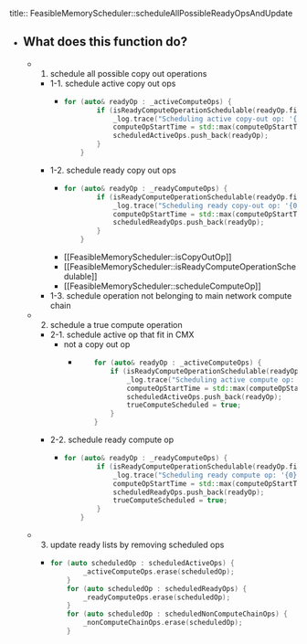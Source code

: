 title:: FeasibleMemoryScheduler::scheduleAllPossibleReadyOpsAndUpdate
- ## What does this function do?
	- 1. schedule all possible copy out operations
		- 1-1. schedule active copy out ops
			- ```c++
			  for (auto& readyOp : _activeComputeOps) {
			          if (isReadyComputeOperationSchedulable(readyOp.first) && isCopyOutOp(readyOp.first)) {
			              _log.trace("Scheduling active copy-out op: '{0}'", readyOp.first);
			              computeOpStartTime = std::max(computeOpStartTime, scheduleComputeOp(readyOp.first));
			              scheduledActiveOps.push_back(readyOp);
			          }
			      }
			  ```
		- 1-2. schedule ready copy out ops
			- ```c++
			  for (auto& readyOp : _readyComputeOps) {
			          if (isReadyComputeOperationSchedulable(readyOp.first) && isCopyOutOp(readyOp.first)) {
			              _log.trace("Scheduling ready copy-out op: '{0}'", readyOp.first);
			              computeOpStartTime = std::max(computeOpStartTime, scheduleComputeOp(readyOp.first));
			              scheduledReadyOps.push_back(readyOp);
			          }
			      }
			  ```
			- [[FeasibleMemoryScheduler::isCopyOutOp]]
			- [[FeasibleMemoryScheduler::isReadyComputeOperationSchedulable]]
			- [[FeasibleMemoryScheduler::scheduleComputeOp]]
		- 1-3. schedule operation not belonging to main network compute chain
	- 2. schedule a true compute operation
		- 2-1. schedule active op that fit in CMX
			- not a copy out op
				- ```c++
				      for (auto& readyOp : _activeComputeOps) {
				          if (isReadyComputeOperationSchedulable(readyOp.first) && !isCopyOutOp(readyOp.first) && !trueComputeScheduled) {
				              _log.trace("Scheduling active compute op: '{0}'", readyOp.first);
				              computeOpStartTime = std::max(computeOpStartTime, scheduleComputeOp(readyOp.first));
				              scheduledActiveOps.push_back(readyOp);
				              trueComputeScheduled = true;
				          }
				      }
				  ```
		- 2-2. schedule ready compute op
			- ```c++
			  for (auto& readyOp : _readyComputeOps) {
			          if (isReadyComputeOperationSchedulable(readyOp.first) && !isCopyOutOp(readyOp.first) && !trueComputeScheduled) {
			              _log.trace("Scheduling ready compute op: '{0}'", readyOp.first);
			              computeOpStartTime = std::max(computeOpStartTime, scheduleComputeOp(readyOp.first));
			              scheduledReadyOps.push_back(readyOp);
			              trueComputeScheduled = true;
			          }
			      }
			  ```
	- 3. update ready lists by removing scheduled ops
		- ```c++
		  for (auto scheduledOp : scheduledActiveOps) {
		          _activeComputeOps.erase(scheduledOp);
		      }
		      for (auto scheduledOp : scheduledReadyOps) {
		          _readyComputeOps.erase(scheduledOp);
		      }
		      for (auto scheduledOp : scheduledNonComputeChainOps) {
		          _nonComputeChainOps.erase(scheduledOp);
		      }
		  ```